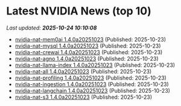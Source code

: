 # Latest NVIDIA News (top 10)
_Last updated: **2025-10-24 10:10:08**_

- [nvidia-nat-mem0ai 1.4.0a20251023](https://pypi.org/project/nvidia-nat-mem0ai/1.4.0a20251023/) (Published: 2025-10-23)
- [nvidia-nat-mysql 1.4.0a20251023](https://pypi.org/project/nvidia-nat-mysql/1.4.0a20251023/) (Published: 2025-10-23)
- [nvidia-nat-crewai 1.4.0a20251023](https://pypi.org/project/nvidia-nat-crewai/1.4.0a20251023/) (Published: 2025-10-23)
- [nvidia-nat-agno 1.4.0a20251023](https://pypi.org/project/nvidia-nat-agno/1.4.0a20251023/) (Published: 2025-10-23)
- [nvidia-nat-llama-index 1.4.0a20251023](https://pypi.org/project/nvidia-nat-llama-index/1.4.0a20251023/) (Published: 2025-10-23)
- [nvidia-nat-all 1.4.0a20251023](https://pypi.org/project/nvidia-nat-all/1.4.0a20251023/) (Published: 2025-10-23)
- [nvidia-nat-profiling 1.4.0a20251023](https://pypi.org/project/nvidia-nat-profiling/1.4.0a20251023/) (Published: 2025-10-23)
- [nvidia-nat-ingestion 1.4.0a20251023](https://pypi.org/project/nvidia-nat-ingestion/1.4.0a20251023/) (Published: 2025-10-23)
- [nvidia-nat-langchain 1.4.0a20251023](https://pypi.org/project/nvidia-nat-langchain/1.4.0a20251023/) (Published: 2025-10-23)
- [nvidia-nat-s3 1.4.0a20251023](https://pypi.org/project/nvidia-nat-s3/1.4.0a20251023/) (Published: 2025-10-23)
